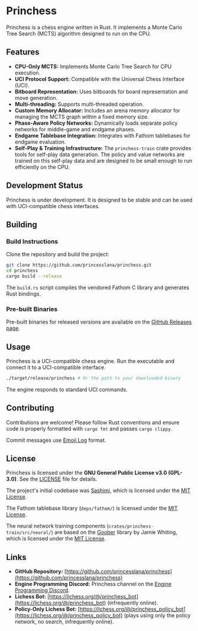 # Princhess

Princhess is a chess engine written in Rust. It implements a Monte Carlo Tree Search (MCTS) algorithm designed to run on the CPU.

## Features

*   **CPU-Only MCTS:** Implements Monte Carlo Tree Search for CPU execution.
*   **UCI Protocol Support:** Compatible with the Universal Chess Interface (UCI).
*   **Bitboard Representation:** Uses bitboards for board representation and move generation.
*   **Multi-threading:** Supports multi-threaded operation.
*   **Custom Memory Allocator:** Includes an arena memory allocator for managing the MCTS graph within a fixed memory size.
*   **Phase-Aware Policy Networks:** Dynamically loads separate policy networks for middle-game and endgame phases.
*   **Endgame Tablebase Integration:** Integrates with Fathom tablebases for endgame evaluation.
*   **Self-Play & Training Infrastructure:** The `princhess-train` crate provides tools for self-play data generation. The policy and value networks are trained on this self-play data and are designed to be small enough to run efficiently on the CPU.

## Development Status

Princhess is under development. It is designed to be stable and can be used with UCI-compatible chess interfaces.

## Building

### Build Instructions

Clone the repository and build the project:

```bash
git clone https://github.com/princesslana/princhess.git
cd princhess
cargo build --release
```

The `build.rs` script compiles the vendored Fathom C library and generates Rust bindings.

### Pre-built Binaries

Pre-built binaries for released versions are available on the [GitHub Releases page](https://github.com/princesslana/princhess/releases).

## Usage

Princhess is a UCI-compatible chess engine. Run the executable and connect it to a UCI-compatible interface.

```bash
./target/release/princhess # Or the path to your downloaded binary
```

The engine responds to standard UCI commands.

## Contributing

Contributions are welcome! Please follow Rust conventions and ensure code is properly formatted with `cargo fmt` and passes `cargo clippy`.

Commit messages use [Emoji Log](https://github.com/ahmadawais/Emoji-Log) format.

## License

Princhess is licensed under the **GNU General Public License v3.0 (GPL-3.0)**. See the [LICENSE](LICENSE) file for details.

The project's initial codebase was [Sashimi](https://github.com/zxqfl/sashimi), which is licensed under the [MIT License](LICENSE.sashimi).

The Fathom tablebase library (`deps/fathom/`) is licensed under the [MIT License](LICENSE.fathom).

The neural network training components (`crates/princhess-train/src/neural/`) are based on the [Goober](https://github.com/jw1912/goober/) library by Jamie Whiting, which is licensed under the [MIT License](LICENSE.goober).

## Links

*   **GitHub Repository:** [https://github.com/princesslana/princhess](https://github.com/princesslana/princhess)
*   **Engine Programming Discord:** Princhess channel on the [Engine Programming Discord](https://discord.gg/YctB2p4).
*   **Lichess Bot:** [https://lichess.org/@/princhess_bot](https://lichess.org/@/princhess_bot) (infrequently online).
*   **Policy-Only Lichess Bot:** [https://lichess.org/@/princhess_policy_bot](https://lichess.org/@/princhess_policy_bot) (plays using only the policy network, no search, infrequently online).
